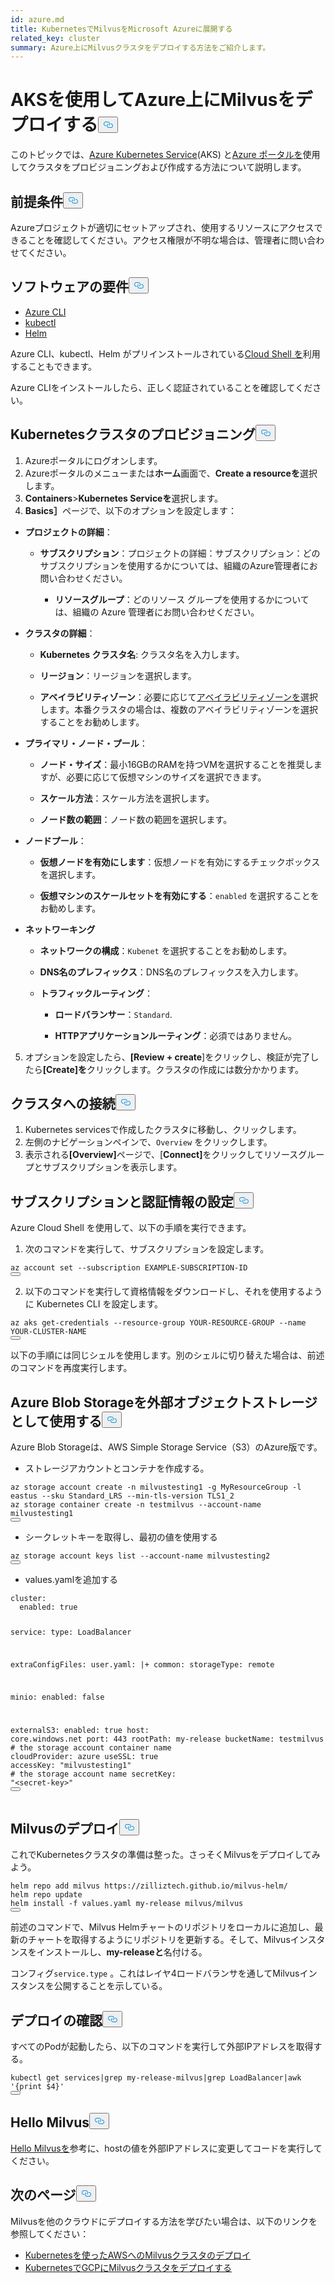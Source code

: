 ```yaml
---
id: azure.md
title: KubernetesでMilvusをMicrosoft Azureに展開する
related_key: cluster
summary: Azure上にMilvusクラスタをデプロイする方法をご紹介します。
---
```

<h1 id="Deploy-Milvus-on-Azure-with-AKS" class="common-anchor-header">AKSを使用してAzure上にMilvusをデプロイする<button data-href="#Deploy-Milvus-on-Azure-with-AKS" class="anchor-icon" translate="no">
      <svg translate="no"
        aria-hidden="true"
        focusable="false"
        height="20"
        version="1.1"
        viewBox="0 0 16 16"
        width="16"
      >
        <path
          fill="#0092E4"
          fill-rule="evenodd"
          d="M4 9h1v1H4c-1.5 0-3-1.69-3-3.5S2.55 3 4 3h4c1.45 0 3 1.69 3 3.5 0 1.41-.91 2.72-2 3.25V8.59c.58-.45 1-1.27 1-2.09C10 5.22 8.98 4 8 4H4c-.98 0-2 1.22-2 2.5S3 9 4 9zm9-3h-1v1h1c1 0 2 1.22 2 2.5S13.98 12 13 12H9c-.98 0-2-1.22-2-2.5 0-.83.42-1.64 1-2.09V6.25c-1.09.53-2 1.84-2 3.25C6 11.31 7.55 13 9 13h4c1.45 0 3-1.69 3-3.5S14.5 6 13 6z"
        ></path>
      </svg>
    </button></h1><p>このトピックでは、<a href="https://azure.microsoft.com/en-us/services/kubernetes-service/#overview">Azure Kubernetes Service</a>(AKS) と<a href="https://portal.azure.com">Azure ポータルを</a>使用してクラスタをプロビジョニングおよび作成する方法について説明します。</p>
<h2 id="Prerequisites" class="common-anchor-header">前提条件<button data-href="#Prerequisites" class="anchor-icon" translate="no">
      <svg translate="no"
        aria-hidden="true"
        focusable="false"
        height="20"
        version="1.1"
        viewBox="0 0 16 16"
        width="16"
      >
        <path
          fill="#0092E4"
          fill-rule="evenodd"
          d="M4 9h1v1H4c-1.5 0-3-1.69-3-3.5S2.55 3 4 3h4c1.45 0 3 1.69 3 3.5 0 1.41-.91 2.72-2 3.25V8.59c.58-.45 1-1.27 1-2.09C10 5.22 8.98 4 8 4H4c-.98 0-2 1.22-2 2.5S3 9 4 9zm9-3h-1v1h1c1 0 2 1.22 2 2.5S13.98 12 13 12H9c-.98 0-2-1.22-2-2.5 0-.83.42-1.64 1-2.09V6.25c-1.09.53-2 1.84-2 3.25C6 11.31 7.55 13 9 13h4c1.45 0 3-1.69 3-3.5S14.5 6 13 6z"
        ></path>
      </svg>
    </button></h2><p>Azureプロジェクトが適切にセットアップされ、使用するリソースにアクセスできることを確認してください。アクセス権限が不明な場合は、管理者に問い合わせてください。</p>
<h2 id="Software-requirements" class="common-anchor-header">ソフトウェアの要件<button data-href="#Software-requirements" class="anchor-icon" translate="no">
      <svg translate="no"
        aria-hidden="true"
        focusable="false"
        height="20"
        version="1.1"
        viewBox="0 0 16 16"
        width="16"
      >
        <path
          fill="#0092E4"
          fill-rule="evenodd"
          d="M4 9h1v1H4c-1.5 0-3-1.69-3-3.5S2.55 3 4 3h4c1.45 0 3 1.69 3 3.5 0 1.41-.91 2.72-2 3.25V8.59c.58-.45 1-1.27 1-2.09C10 5.22 8.98 4 8 4H4c-.98 0-2 1.22-2 2.5S3 9 4 9zm9-3h-1v1h1c1 0 2 1.22 2 2.5S13.98 12 13 12H9c-.98 0-2-1.22-2-2.5 0-.83.42-1.64 1-2.09V6.25c-1.09.53-2 1.84-2 3.25C6 11.31 7.55 13 9 13h4c1.45 0 3-1.69 3-3.5S14.5 6 13 6z"
        ></path>
      </svg>
    </button></h2><ul>
<li><a href="https://docs.microsoft.com/en-us/cli/azure/install-azure-cli#install">Azure CLI</a></li>
<li><a href="https://kubernetes.io/docs/tasks/tools/">kubectl</a></li>
<li><a href="https://helm.sh/docs/intro/install/">Helm</a></li>
</ul>
<p>Azure CLI、kubectl、Helm がプリインストールされている<a href="https://learn.microsoft.com/en-us/azure/cloud-shell/overview">Cloud Shell を</a>利用することもできます。</p>
<div class="alert note">Azure CLIをインストールしたら、正しく認証されていることを確認してください。 </div>
<h2 id="Provision-a-Kubernetes-cluster" class="common-anchor-header">Kubernetesクラスタのプロビジョニング<button data-href="#Provision-a-Kubernetes-cluster" class="anchor-icon" translate="no">
      <svg translate="no"
        aria-hidden="true"
        focusable="false"
        height="20"
        version="1.1"
        viewBox="0 0 16 16"
        width="16"
      >
        <path
          fill="#0092E4"
          fill-rule="evenodd"
          d="M4 9h1v1H4c-1.5 0-3-1.69-3-3.5S2.55 3 4 3h4c1.45 0 3 1.69 3 3.5 0 1.41-.91 2.72-2 3.25V8.59c.58-.45 1-1.27 1-2.09C10 5.22 8.98 4 8 4H4c-.98 0-2 1.22-2 2.5S3 9 4 9zm9-3h-1v1h1c1 0 2 1.22 2 2.5S13.98 12 13 12H9c-.98 0-2-1.22-2-2.5 0-.83.42-1.64 1-2.09V6.25c-1.09.53-2 1.84-2 3.25C6 11.31 7.55 13 9 13h4c1.45 0 3-1.69 3-3.5S14.5 6 13 6z"
        ></path>
      </svg>
    </button></h2><ol>
<li>Azureポータルにログオンします。</li>
<li>Azureポータルのメニューまたは<strong>ホーム</strong>画面で、<strong>Create a resourceを</strong>選択します。</li>
<li><strong>Containers</strong>&gt;<strong>Kubernetes Serviceを</strong>選択します。</li>
<li><strong>Basics］</strong>ページで、以下のオプションを設定します：</li>
</ol>
<ul>
<li><p><strong>プロジェクトの詳細</strong>：</p>
<ul>
<li><p><strong>サブスクリプション</strong>：プロジェクトの詳細：サブスクリプション：どのサブスクリプションを使用するかについては、組織のAzure管理者にお問い合わせください。</p>
<ul>
<li><strong>リソースグループ</strong>：どのリソース グループを使用するかについては、組織の Azure 管理者にお問い合わせください。</li>
</ul></li>
</ul></li>
<li><p><strong>クラスタの詳細</strong>：</p>
<ul>
<li><p><strong>Kubernetes クラスタ名</strong>: クラスタ名を入力します。</p></li>
<li><p><strong>リージョン</strong>：リージョンを選択します。</p></li>
<li><p><strong>アベイラビリティゾーン</strong>：必要に応じて<a href="https://docs.microsoft.com/en-us/azure/aks/availability-zones#overview-of-availability-zones-for-aks-clusters">アベイラビリティゾーンを</a>選択します。本番クラスタの場合は、複数のアベイラビリティゾーンを選択することをお勧めします。</p></li>
</ul></li>
<li><p><strong>プライマリ・ノード・プール</strong>：</p>
<ul>
<li><p><strong>ノード・サイズ</strong>：最小16GBのRAMを持つVMを選択することを推奨しますが、必要に応じて仮想マシンのサイズを選択できます。</p></li>
<li><p><strong>スケール方法</strong>：スケール方法を選択します。</p></li>
<li><p><strong>ノード数の範囲</strong>：ノード数の範囲を選択します。</p></li>
</ul></li>
<li><p><strong>ノードプール</strong>：</p>
<ul>
<li><p><strong>仮想ノードを有効にします</strong>：仮想ノードを有効にするチェックボックスを選択します。</p></li>
<li><p><strong>仮想マシンのスケールセットを有効にする</strong>：<code translate="no">enabled</code> を選択することをお勧めします。</p></li>
</ul></li>
<li><p><strong>ネットワーキング</strong></p>
<ul>
<li><p><strong>ネットワークの構成</strong>：<code translate="no">Kubenet</code> を選択することをお勧めします。</p></li>
<li><p><strong>DNS名のプレフィックス</strong>：DNS名のプレフィックスを入力します。</p></li>
<li><p><strong>トラフィックルーティング</strong>：</p>
<ul>
<li><p><strong>ロードバランサー</strong>：<code translate="no">Standard</code>.</p></li>
<li><p><strong>HTTPアプリケーションルーティング</strong>：必須ではありません。</p></li>
</ul></li>
</ul></li>
</ul>
<ol start="5">
<li>オプションを設定したら、<strong>[Review + create</strong>]をクリックし、検証が完了したら<strong>[Create]を</strong>クリックします。クラスタの作成には数分かかります。</li>
</ol>
<h2 id="Connect-to-the-cluster" class="common-anchor-header">クラスタへの接続<button data-href="#Connect-to-the-cluster" class="anchor-icon" translate="no">
      <svg translate="no"
        aria-hidden="true"
        focusable="false"
        height="20"
        version="1.1"
        viewBox="0 0 16 16"
        width="16"
      >
        <path
          fill="#0092E4"
          fill-rule="evenodd"
          d="M4 9h1v1H4c-1.5 0-3-1.69-3-3.5S2.55 3 4 3h4c1.45 0 3 1.69 3 3.5 0 1.41-.91 2.72-2 3.25V8.59c.58-.45 1-1.27 1-2.09C10 5.22 8.98 4 8 4H4c-.98 0-2 1.22-2 2.5S3 9 4 9zm9-3h-1v1h1c1 0 2 1.22 2 2.5S13.98 12 13 12H9c-.98 0-2-1.22-2-2.5 0-.83.42-1.64 1-2.09V6.25c-1.09.53-2 1.84-2 3.25C6 11.31 7.55 13 9 13h4c1.45 0 3-1.69 3-3.5S14.5 6 13 6z"
        ></path>
      </svg>
    </button></h2><ol>
<li>Kubernetes servicesで作成したクラスタに移動し、クリックします。</li>
<li>左側のナビゲーションペインで、<code translate="no">Overview</code> をクリックします。</li>
<li>表示される<strong>[Overview]</strong>ページで、[<strong>Connect]</strong>をクリックしてリソースグループとサブスクリプションを表示します。</li>
</ol>
<h2 id="Set-a-subscription-and-credentials" class="common-anchor-header">サブスクリプションと認証情報の設定<button data-href="#Set-a-subscription-and-credentials" class="anchor-icon" translate="no">
      <svg translate="no"
        aria-hidden="true"
        focusable="false"
        height="20"
        version="1.1"
        viewBox="0 0 16 16"
        width="16"
      >
        <path
          fill="#0092E4"
          fill-rule="evenodd"
          d="M4 9h1v1H4c-1.5 0-3-1.69-3-3.5S2.55 3 4 3h4c1.45 0 3 1.69 3 3.5 0 1.41-.91 2.72-2 3.25V8.59c.58-.45 1-1.27 1-2.09C10 5.22 8.98 4 8 4H4c-.98 0-2 1.22-2 2.5S3 9 4 9zm9-3h-1v1h1c1 0 2 1.22 2 2.5S13.98 12 13 12H9c-.98 0-2-1.22-2-2.5 0-.83.42-1.64 1-2.09V6.25c-1.09.53-2 1.84-2 3.25C6 11.31 7.55 13 9 13h4c1.45 0 3-1.69 3-3.5S14.5 6 13 6z"
        ></path>
      </svg>
    </button></h2><div class="alert note">Azure Cloud Shell を使用して、以下の手順を実行できます。</div>
<ol>
<li>次のコマンドを実行して、サブスクリプションを設定します。</li>
</ol>
<pre><code translate="no" class="language-shell">az account <span class="hljs-built_in">set</span> --subscription EXAMPLE-SUBSCRIPTION-ID
<button class="copy-code-btn"></button></code></pre>
<ol start="2">
<li>以下のコマンドを実行して資格情報をダウンロードし、それを使用するように Kubernetes CLI を設定します。</li>
</ol>
<pre><code translate="no" class="language-shell">az aks <span class="hljs-keyword">get</span>-credentials --resource-<span class="hljs-keyword">group</span> YOUR-RESOURCE-GROUP --name YOUR-CLUSTER-NAME
<button class="copy-code-btn"></button></code></pre>
<div class="alert note">
以下の手順には同じシェルを使用します。別のシェルに切り替えた場合は、前述のコマンドを再度実行します。</div>
<h2 id="Using-Azure-Blob-Storage-as-external-object-storage" class="common-anchor-header">Azure Blob Storageを外部オブジェクトストレージとして使用する<button data-href="#Using-Azure-Blob-Storage-as-external-object-storage" class="anchor-icon" translate="no">
      <svg translate="no"
        aria-hidden="true"
        focusable="false"
        height="20"
        version="1.1"
        viewBox="0 0 16 16"
        width="16"
      >
        <path
          fill="#0092E4"
          fill-rule="evenodd"
          d="M4 9h1v1H4c-1.5 0-3-1.69-3-3.5S2.55 3 4 3h4c1.45 0 3 1.69 3 3.5 0 1.41-.91 2.72-2 3.25V8.59c.58-.45 1-1.27 1-2.09C10 5.22 8.98 4 8 4H4c-.98 0-2 1.22-2 2.5S3 9 4 9zm9-3h-1v1h1c1 0 2 1.22 2 2.5S13.98 12 13 12H9c-.98 0-2-1.22-2-2.5 0-.83.42-1.64 1-2.09V6.25c-1.09.53-2 1.84-2 3.25C6 11.31 7.55 13 9 13h4c1.45 0 3-1.69 3-3.5S14.5 6 13 6z"
        ></path>
      </svg>
    </button></h2><p>Azure Blob Storageは、AWS Simple Storage Service（S3）のAzure版です。</p>
<ul>
<li>ストレージアカウントとコンテナを作成する。</li>
</ul>
<pre><code translate="no" class="language-bash">az storage account create -n milvustesting1 -g MyResourceGroup -l eastus --sku Standard_LRS --<span class="hljs-built_in">min</span>-tls-version TLS1_2
az storage container create -n testmilvus --account-name milvustesting1
<button class="copy-code-btn"></button></code></pre>
<ul>
<li>シークレットキーを取得し、最初の値を使用する</li>
</ul>
<pre><code translate="no" class="language-bash">az storage account keys list --account-name milvustesting2
<button class="copy-code-btn"></button></code></pre>
<ul>
<li>values.yamlを追加する</li>
</ul>
<pre><code translate="no" class="language-yaml">cluster:
  enabled: <span class="hljs-literal">true</span>

service:
  <span class="hljs-built_in">type</span>: LoadBalancer

extraConfigFiles:
  user.yaml: |+
    common:
      storageType: remote

minio:
  enabled: <span class="hljs-literal">false</span>

externalS3:
  enabled: <span class="hljs-literal">true</span>
  host: core.windows.net
  port: 443
  rootPath: my-release
  bucketName: testmilvus <span class="hljs-comment"># the storage account container name</span>
  cloudProvider: azure
  useSSL: <span class="hljs-literal">true</span>
  accessKey: <span class="hljs-string">&quot;milvustesting1&quot;</span> <span class="hljs-comment"># the storage account name</span>
  secretKey: <span class="hljs-string">&quot;&lt;secret-key&gt;&quot;</span> 
<button class="copy-code-btn"></button></code></pre>
<h2 id="Deploy-Milvus" class="common-anchor-header">Milvusのデプロイ<button data-href="#Deploy-Milvus" class="anchor-icon" translate="no">
      <svg translate="no"
        aria-hidden="true"
        focusable="false"
        height="20"
        version="1.1"
        viewBox="0 0 16 16"
        width="16"
      >
        <path
          fill="#0092E4"
          fill-rule="evenodd"
          d="M4 9h1v1H4c-1.5 0-3-1.69-3-3.5S2.55 3 4 3h4c1.45 0 3 1.69 3 3.5 0 1.41-.91 2.72-2 3.25V8.59c.58-.45 1-1.27 1-2.09C10 5.22 8.98 4 8 4H4c-.98 0-2 1.22-2 2.5S3 9 4 9zm9-3h-1v1h1c1 0 2 1.22 2 2.5S13.98 12 13 12H9c-.98 0-2-1.22-2-2.5 0-.83.42-1.64 1-2.09V6.25c-1.09.53-2 1.84-2 3.25C6 11.31 7.55 13 9 13h4c1.45 0 3-1.69 3-3.5S14.5 6 13 6z"
        ></path>
      </svg>
    </button></h2><p>これでKubernetesクラスタの準備は整った。さっそくMilvusをデプロイしてみよう。</p>
<pre><code translate="no" class="language-bash">helm repo add milvus https://zilliztech.github.io/milvus-helm/
helm repo update
helm install -f values.yaml my-release milvus/milvus
<button class="copy-code-btn"></button></code></pre>
<p>前述のコマンドで、Milvus Helmチャートのリポジトリをローカルに追加し、最新のチャートを取得するようにリポジトリを更新する。そして、Milvusインスタンスをインストールし、<strong>my-releaseと</strong>名付ける。</p>
<p>コンフィグ<code translate="no">service.type</code> 。これはレイヤ4ロードバランサを通してMilvusインスタンスを公開することを示している。</p>
<h2 id="Verify-the-deployment" class="common-anchor-header">デプロイの確認<button data-href="#Verify-the-deployment" class="anchor-icon" translate="no">
      <svg translate="no"
        aria-hidden="true"
        focusable="false"
        height="20"
        version="1.1"
        viewBox="0 0 16 16"
        width="16"
      >
        <path
          fill="#0092E4"
          fill-rule="evenodd"
          d="M4 9h1v1H4c-1.5 0-3-1.69-3-3.5S2.55 3 4 3h4c1.45 0 3 1.69 3 3.5 0 1.41-.91 2.72-2 3.25V8.59c.58-.45 1-1.27 1-2.09C10 5.22 8.98 4 8 4H4c-.98 0-2 1.22-2 2.5S3 9 4 9zm9-3h-1v1h1c1 0 2 1.22 2 2.5S13.98 12 13 12H9c-.98 0-2-1.22-2-2.5 0-.83.42-1.64 1-2.09V6.25c-1.09.53-2 1.84-2 3.25C6 11.31 7.55 13 9 13h4c1.45 0 3-1.69 3-3.5S14.5 6 13 6z"
        ></path>
      </svg>
    </button></h2><p>すべてのPodが起動したら、以下のコマンドを実行して外部IPアドレスを取得する。</p>
<pre><code translate="no" class="language-bash">kubectl <span class="hljs-keyword">get</span> services|grep my-release-milvus|grep LoadBalancer|awk <span class="hljs-string">&#x27;{print $4}&#x27;</span>
<button class="copy-code-btn"></button></code></pre>
<h2 id="Hello-Milvus" class="common-anchor-header">Hello Milvus<button data-href="#Hello-Milvus" class="anchor-icon" translate="no">
      <svg translate="no"
        aria-hidden="true"
        focusable="false"
        height="20"
        version="1.1"
        viewBox="0 0 16 16"
        width="16"
      >
        <path
          fill="#0092E4"
          fill-rule="evenodd"
          d="M4 9h1v1H4c-1.5 0-3-1.69-3-3.5S2.55 3 4 3h4c1.45 0 3 1.69 3 3.5 0 1.41-.91 2.72-2 3.25V8.59c.58-.45 1-1.27 1-2.09C10 5.22 8.98 4 8 4H4c-.98 0-2 1.22-2 2.5S3 9 4 9zm9-3h-1v1h1c1 0 2 1.22 2 2.5S13.98 12 13 12H9c-.98 0-2-1.22-2-2.5 0-.83.42-1.64 1-2.09V6.25c-1.09.53-2 1.84-2 3.25C6 11.31 7.55 13 9 13h4c1.45 0 3-1.69 3-3.5S14.5 6 13 6z"
        ></path>
      </svg>
    </button></h2><p><a href="https://milvus.io/docs/v2.3.x/example_code.md">Hello Milvusを</a>参考に、hostの値を外部IPアドレスに変更してコードを実行してください。</p>
<h2 id="Whats-next" class="common-anchor-header">次のページ<button data-href="#Whats-next" class="anchor-icon" translate="no">
      <svg translate="no"
        aria-hidden="true"
        focusable="false"
        height="20"
        version="1.1"
        viewBox="0 0 16 16"
        width="16"
      >
        <path
          fill="#0092E4"
          fill-rule="evenodd"
          d="M4 9h1v1H4c-1.5 0-3-1.69-3-3.5S2.55 3 4 3h4c1.45 0 3 1.69 3 3.5 0 1.41-.91 2.72-2 3.25V8.59c.58-.45 1-1.27 1-2.09C10 5.22 8.98 4 8 4H4c-.98 0-2 1.22-2 2.5S3 9 4 9zm9-3h-1v1h1c1 0 2 1.22 2 2.5S13.98 12 13 12H9c-.98 0-2-1.22-2-2.5 0-.83.42-1.64 1-2.09V6.25c-1.09.53-2 1.84-2 3.25C6 11.31 7.55 13 9 13h4c1.45 0 3-1.69 3-3.5S14.5 6 13 6z"
        ></path>
      </svg>
    </button></h2><p>Milvusを他のクラウドにデプロイする方法を学びたい場合は、以下のリンクを参照してください：</p>
<ul>
<li><a href="/docs/ja/eks.md">Kubernetesを使ったAWSへのMilvusクラスタのデプロイ</a></li>
<li><a href="/docs/ja/gcp.md">KubernetesでGCPにMilvusクラスタをデプロイする</a></li>
</ul>
